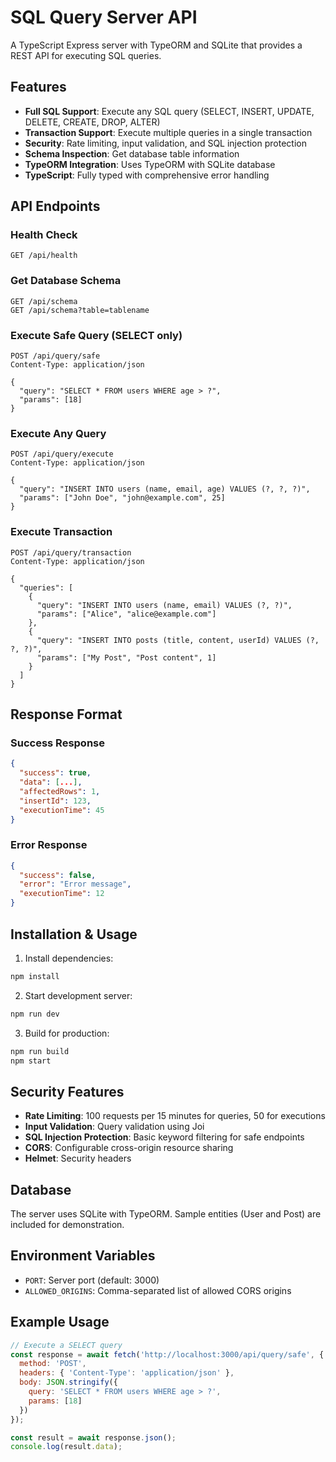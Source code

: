 # SQL Query Server API

A TypeScript Express server with TypeORM and SQLite that provides a REST API for executing SQL queries.

## Features

- **Full SQL Support**: Execute any SQL query (SELECT, INSERT, UPDATE, DELETE, CREATE, DROP, ALTER)
- **Transaction Support**: Execute multiple queries in a single transaction
- **Security**: Rate limiting, input validation, and SQL injection protection
- **Schema Inspection**: Get database table information
- **TypeORM Integration**: Uses TypeORM with SQLite database
- **TypeScript**: Fully typed with comprehensive error handling

## API Endpoints

### Health Check
```
GET /api/health
```

### Get Database Schema
```
GET /api/schema
GET /api/schema?table=tablename
```

### Execute Safe Query (SELECT only)
```
POST /api/query/safe
Content-Type: application/json

{
  "query": "SELECT * FROM users WHERE age > ?",
  "params": [18]
}
```

### Execute Any Query
```
POST /api/query/execute
Content-Type: application/json

{
  "query": "INSERT INTO users (name, email, age) VALUES (?, ?, ?)",
  "params": ["John Doe", "john@example.com", 25]
}
```

### Execute Transaction
```
POST /api/query/transaction
Content-Type: application/json

{
  "queries": [
    {
      "query": "INSERT INTO users (name, email) VALUES (?, ?)",
      "params": ["Alice", "alice@example.com"]
    },
    {
      "query": "INSERT INTO posts (title, content, userId) VALUES (?, ?, ?)",
      "params": ["My Post", "Post content", 1]
    }
  ]
}
```

## Response Format

### Success Response
```json
{
  "success": true,
  "data": [...],
  "affectedRows": 1,
  "insertId": 123,
  "executionTime": 45
}
```

### Error Response
```json
{
  "success": false,
  "error": "Error message",
  "executionTime": 12
}
```

## Installation & Usage

1. Install dependencies:
```bash
npm install
```

2. Start development server:
```bash
npm run dev
```

3. Build for production:
```bash
npm run build
npm start
```

## Security Features

- **Rate Limiting**: 100 requests per 15 minutes for queries, 50 for executions
- **Input Validation**: Query validation using Joi
- **SQL Injection Protection**: Basic keyword filtering for safe endpoints
- **CORS**: Configurable cross-origin resource sharing
- **Helmet**: Security headers

## Database

The server uses SQLite with TypeORM. Sample entities (User and Post) are included for demonstration.

## Environment Variables

- `PORT`: Server port (default: 3000)
- `ALLOWED_ORIGINS`: Comma-separated list of allowed CORS origins

## Example Usage

```javascript
// Execute a SELECT query
const response = await fetch('http://localhost:3000/api/query/safe', {
  method: 'POST',
  headers: { 'Content-Type': 'application/json' },
  body: JSON.stringify({
    query: 'SELECT * FROM users WHERE age > ?',
    params: [18]
  })
});

const result = await response.json();
console.log(result.data);
```